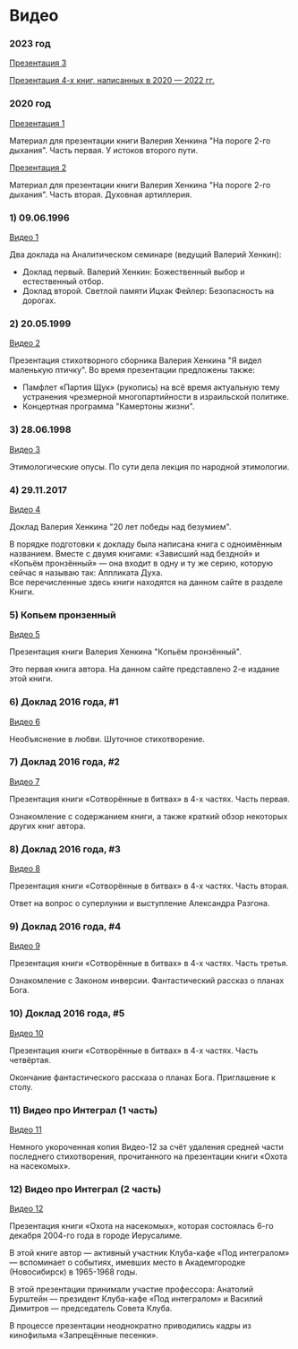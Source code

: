 # Видео

### 2023 год

[Презентация 3](https://youtu.be/ck_owEj1xcQ)

[Презентация  4-х книг, написанных в  2020 — 2022 гг.](https://youtu.be/tYNRl9BcwXM)

### 2020 год

[Презентация 1](https://youtu.be/p0auqkE_koU)

Материал для презентации книги  Валерия  Хенкина  "На пороге  2-го дыхания".  Часть первая.  У истоков второго пути.

[Презентация 2](https://youtu.be/dg3pVQNmfxI)

Материал для презентации книги  Валерия  Хенкина  "На пороге  2-го дыхания".  Часть вторая.  Духовная артиллерия.


### 1) 09.06.1996

[Видео 1](https://youtu.be/Z6YrR_lMRko)

Два доклада на  Аналитическом  семинаре  (ведущий  Валерий  Хенкин):
 - Доклад первый.  Валерий  Хенкин:  Божественный выбор и естественный отбор.
 - Доклад второй.  Светлой памяти  Ицхак  Фейлер:  Безопасность на дорогах.  

### 2) 20.05.1999

[Видео 2](https://youtu.be/YlnF9d5PiT0)

Презентация стихотворного сборника Валерия Хенкина  "Я видел маленькую птичку". Во время презентации предложены также:
 - Памфлет  «Партия  Щук» (рукопись) на всё время актуальную тему устранения чрезмерной многопартийности в израильской политике.
 - Концертная программа  "Камертоны жизни".
 
### 3)  28.06.1998

[Видео 3](https://youtu.be/g6TW4rj5hVQ)

Этимологические опусы. По сути дела лекция по народной этимологии.
 
### 4) 29.11.2017

[Видео 4](https://youtu.be/Nirzyhiz8t0)

Доклад Валерия  Хенкина "20 лет победы над безумием".  

В порядке подготовки к докладу была написана книга с одноимённым названием.
Вместе с двумя книгами: «Зависший над бездной» и «Копьём пронзённый» — она входит 
в одну и ту же серию, которую сейчас я называю так:  Аппликата  Духа.  
Все перечисленные здесь книги находятся на данном сайте в разделе Книги.
 
### 5) Копьем пронзенный

[Видео 5](https://youtu.be/1oBGW9_kQfI)

Презентация книги  Валерия  Хенкина  "Копьём пронзённый". 

Это первая книга автора.  На данном сайте представлено 2-е издание этой книги.

### 6) Доклад 2016 года, #1

[Видео 6](https://youtu.be/MB64YbdBNvs)

Необъяснение в любви. Шуточное стихотворение.

### 7) Доклад 2016 года, #2

[Видео 7](https://youtu.be/gY0ob3bcHXk)

Презентация книги  «Сотворённые в битвах» в 4-х  частях. Часть первая.  

Ознакомление с содержанием книги, а также краткий обзор некоторых других книг автора.

### 8) Доклад 2016 года, #3

[Видео 8](https://youtu.be/JPsfH-4hME0)

Презентация книги  «Сотворённые в битвах» в  4-х  частях. Часть вторая.  

Ответ на вопрос о суперлунии и выступление  Александра  Разгона.

### 9) Доклад 2016 года, #4

[Видео 9](https://youtu.be/mKbxL54OZHY)

 Презентация книги  «Сотворённые в битвах» в  4-х  частях. Часть третья.  
 
 Ознакомление с Законом инверсии.  Фантастический рассказ о планах  Бога.

### 10) Доклад 2016 года, #5

[Видео 10](https://youtu.be/feqeYStdz6Y)

Презентация книги  «Сотворённые в битвах» в  4-х частях. Часть четвёртая.  

Окончание фантастического рассказа о планах  Бога.  Приглашение к столу.

### 11) Видео про Интеграл (1 часть)

[Видео 11](https://youtu.be/00ApkA2Lwgs)

Немного укороченная копия  Видео-12 за счёт удаления 
средней части последнего стихотворения, 
прочитанного на презентации книги «Охота на насекомых».

### 12) Видео про Интеграл (2 часть)

[Видео 12](https://youtu.be/r6N2Le2-DvM)

Презентация книги  «Охота на насекомых», которая состоялась 6-го декабря  2004-го года в городе  Иерусалиме.

В этой книге автор — активный участник  Клуба-кафе  «Под интегралом» —  вспоминает о событиях, имевших место в  Академгородке (Новосибирск) в  1965-1968 годы.

В этой презентации принимали участие профессора:  Анатолий  Бурштейн — президент  Клуба-кафе  «Под интегралом»  и  Василий  Димитров —  председатель  Совета  Клуба.  

В  процессе презентации неоднократно приводились  кадры из кинофильма  «Запрещённые песенки».


